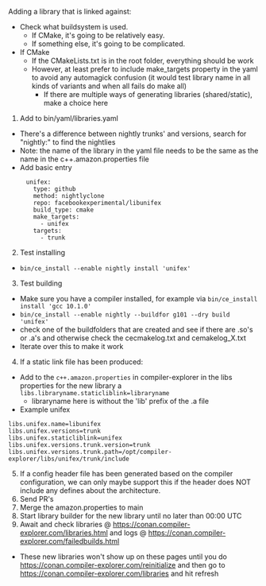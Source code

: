Adding a library that is linked against:

- Check what buildsystem is used.
  - If CMake, it's going to be relatively easy.
  - If something else, it's going to be complicated.
- If CMake
  - If the CMakeLists.txt is in the root folder, everything should be work
  - However, at least prefer to include make_targets property in the yaml to avoid any automagick confusion (it would test library name in all kinds of variants and when all fails do make all)
    - If there are multiple ways of generating libraries (shared/static), make a choice here

1. Add to bin/yaml/libraries.yaml
 - There's a difference between nightly trunks' and versions, search for "nightly:" to find the nightlies
 - Note: the name of the library in the yaml file needs to be the same as the name in the c++.amazon.properties file
 - Add basic entry
 ```
      unifex:
        type: github
        method: nightlyclone
        repo: facebookexperimental/libunifex
        build_type: cmake
        make_targets:
          - unifex
        targets:
          - trunk
```
2. Test installing
 - `bin/ce_install --enable nightly install 'unifex'`
3. Test building
 - Make sure you have a compiler installed, for example via `bin/ce_install install 'gcc 10.1.0'`
 - `bin/ce_install --enable nightly --buildfor g101 --dry build 'unifex'`
 - check one of the buildfolders that are created and see if there are .so's or .a's and otherwise check the cecmakelog.txt and cemakelog_X.txt
 - Iterate over this to make it work
4. If a static link file has been produced:
 - Add to the `c++.amazon.properties` in compiler-explorer in the libs properties for the new library a `libs.libraryname.staticliblink=libraryname`
   - libraryname here is without the 'lib' prefix of the .a file
 - Example unifex
```
libs.unifex.name=libunifex
libs.unifex.versions=trunk
libs.unifex.staticliblink=unifex
libs.unifex.versions.trunk.version=trunk
libs.unifex.versions.trunk.path=/opt/compiler-explorer/libs/unifex/trunk/include
```
5. If a config header file has been generated based on the compiler configuration, we can only maybe support this if the header does NOT include any defines about the architecture.
6. Send PR's
7. Merge the amazon.properties to main
8. Start library builder for the new library until no later than 00:00 UTC
9. Await and check libraries @ https://conan.compiler-explorer.com/libraries.html and logs @ https://conan.compiler-explorer.com/failedbuilds.html
  - These new libraries won't show up on these pages until you do https://conan.compiler-explorer.com/reinitialize and then go to https://conan.compiler-explorer.com/libraries and hit refresh

